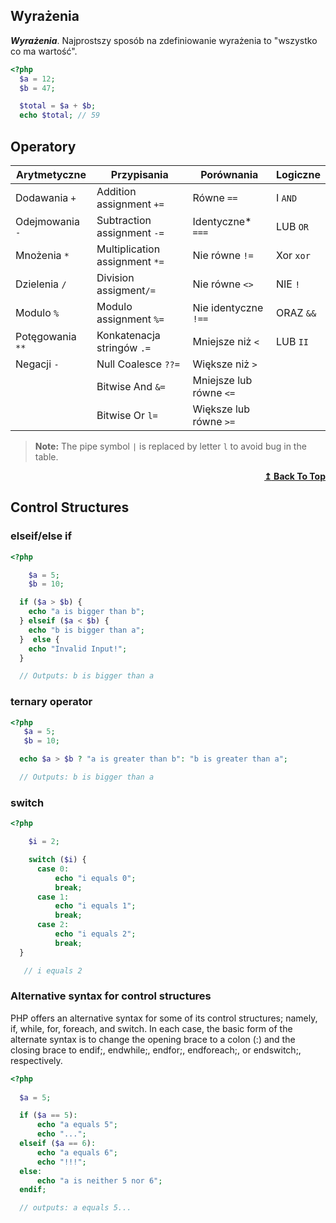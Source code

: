 ## Wyrażenia

**_Wyrażenia_**. Najprostszy sposób na zdefiniowanie wyrażenia to "wszystko co ma wartość".

```php
<?php
  $a = 12;
  $b = 47;

  $total = $a + $b;
  echo $total; // 59
```


## Operatory

Arytmetyczne    | Przypisania                    | Porównania              | Logiczne |
------------    | -------------                  | -------------           |  -------------
Dodawania `+`   | Addition assignment `+=`       | Równe `==`              | I `AND`
Odejmowania `-` | Subtraction assignment `-=`    | Identyczne* `===`       | LUB `OR`
Mnożenia `*`    | Multiplication assignment `*=` | Nie równe `!=`          | Xor `xor`
Dzielenia `/`   | Division assigment`/=`         | Nie równe `<>`          | NIE `!`
Modulo `%`      | Modulo assignment `%=`         | Nie identyczne `!==`    | ORAZ `&&`
Potęgowania `**`| Konkatenacja stringów `.=`     | Mniejsze niż `<`        | LUB `II`
Negacji `-`     | Null Coalesce `??=`            | Większe niż `>`         |
|               | Bitwise And `&=`               | Mniejsze lub równe `<=` | 
|               | Bitwise Or `l=`                | Większe lub równe `>=`  |


> **Note:** The pipe symbol `|` is replaced by letter `l` to avoid bug in the table. 

<p align="right">
  <a href="https://github.com/gabriel-cacayan/php-cheatsheet#table-of-contents"> 
  <strong><span>&#8613;</span> Back To Top</strong>
  </a>
</p>

## Control Structures

### elseif/else if

```php
<?php

    $a = 5;
    $b = 10;

  if ($a > $b) {
    echo "a is bigger than b";
  } elseif ($a < $b) {
    echo "b is bigger than a";
  }  else {
    echo "Invalid Input!";
  }

  // Outputs: b is bigger than a
```

### ternary operator

```php
<?php
   $a = 5;
   $b = 10;

  echo $a > $b ? "a is greater than b": "b is greater than a";

  // Outputs: b is bigger than a
```

### switch

```php
<?php

    $i = 2;

    switch ($i) {
      case 0:
          echo "i equals 0";
          break;
      case 1:
          echo "i equals 1";
          break;
      case 2:
          echo "i equals 2";
          break;
  }

   // i equals 2
```

### Alternative syntax for control structures

PHP offers an alternative syntax for some of its control structures; namely, if, while, for, foreach, and switch. In each case, the basic form of the alternate syntax is to change the opening brace to a colon (:) and the closing brace to endif;, endwhile;, endfor;, endforeach;, or endswitch;, respectively.

```php
<?php
  
  $a = 5;

  if ($a == 5):
      echo "a equals 5";
      echo "...";
  elseif ($a == 6):
      echo "a equals 6";
      echo "!!!";
  else:
      echo "a is neither 5 nor 6";
  endif;

  // outputs: a equals 5...
```